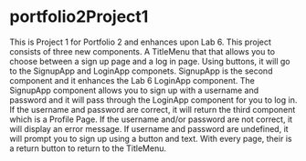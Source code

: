 # portfolio2Project1

This is Project 1 for Portfolio 2 and enhances upon Lab 6. 
This project consists of three new components. A TitleMenu that that allows you to choose between a sign up page and a log in page. Using buttons, it will go to the SignupApp and LoginApp componets. SignupApp is the second component and it enhances the Lab 6 LoginApp component.  The SignupApp component allows you to sign up with a username and password and it will pass through the LoginApp component for you to log in. If the username and password are correct, it will return the third component which is a Profile Page. If the username and/or password are not correct, it will display an error message. If username and password are undefined, it will prompt you to sign up using a button and text. With every page, their is a return button to return to the TitleMenu. 